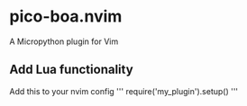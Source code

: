 # pico-boa.nvim
A Micropython plugin for Vim

## Add Lua functionality
Add this to your nvim config
'''
require('my_plugin').setup()
'''
